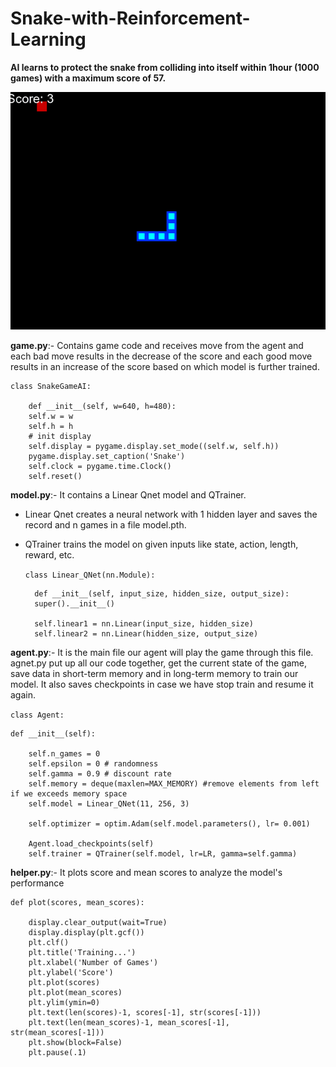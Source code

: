 # Snake-with-Reinforcement-Learning
**AI learns to protect the snake from colliding into itself within 1hour (1000 games) with a maximum score of 57.**

![Snake Game Demo](https://github.com/Ruchit-Gaurh/Snake-game-with-Reinforcement-Learning/blob/main/images/snake.gif)


**game.py**:- Contains game code and receives move from the agent and each bad move results in the decrease of the score and each good move results in an increase of the score based on which model is further trained.


	class SnakeGameAI:

	    def __init__(self, w=640, h=480):
		self.w = w
		self.h = h
		# init display
		self.display = pygame.display.set_mode((self.w, self.h))
		pygame.display.set_caption('Snake')
		self.clock = pygame.time.Clock()
		self.reset()


**model.py**:- It contains a Linear Qnet model and QTrainer. 
* Linear Qnet creates a neural network with 1 hidden layer and saves the record and n games in a file model.pth.
* QTrainer trains the model on given inputs like state, action, length, reward, etc.

	`class Linear_QNet(nn.Module):`

	    def __init__(self, input_size, hidden_size, output_size):
		super().__init__()

		self.linear1 = nn.Linear(input_size, hidden_size)
		self.linear2 = nn.Linear(hidden_size, output_size)
	
**agent.py**:- It is the main file our agent will play the game through this file. agnet.py put up all our code together, get the current state of the game, save data in short-term memory and in long-term memory to train our model. It also saves checkpoints in case we have stop train and resume it again.

`class Agent:`

    def __init__(self):
        
        self.n_games = 0
        self.epsilon = 0 # randomness
        self.gamma = 0.9 # discount rate
        self.memory = deque(maxlen=MAX_MEMORY) #remove elements from left if we exceeds memory space
        self.model = Linear_QNet(11, 256, 3)
        
        self.optimizer = optim.Adam(self.model.parameters(), lr= 0.001)

        Agent.load_checkpoints(self)
        self.trainer = QTrainer(self.model, lr=LR, gamma=self.gamma)

**helper.py**:- It plots score and mean scores to analyze the model's performance

    def plot(scores, mean_scores):

	    display.clear_output(wait=True)
	    display.display(plt.gcf())
	    plt.clf()
	    plt.title('Training...')
	    plt.xlabel('Number of Games')
	    plt.ylabel('Score')
	    plt.plot(scores)
	    plt.plot(mean_scores)
	    plt.ylim(ymin=0)
	    plt.text(len(scores)-1, scores[-1], str(scores[-1]))
	    plt.text(len(mean_scores)-1, mean_scores[-1], str(mean_scores[-1]))
	    plt.show(block=False)
	    plt.pause(.1)

